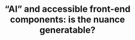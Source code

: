 ---
layout: bookmark
title: '“AI” and accessible front-end components: is the nuance generatable?'
tags:
  - Bookmarks
  - Accessibility
  - AI
created: '2024-03-02T00:24:30.233Z'
link: https://hidde.blog/ai-for-accessible-components/
id: 746249081
excerpt: >-
  Are LLMs helpful tools to assist with making accessible front-end components?
  Let's find out.
image: https://hidde.blog/_images/ai-components.png
---